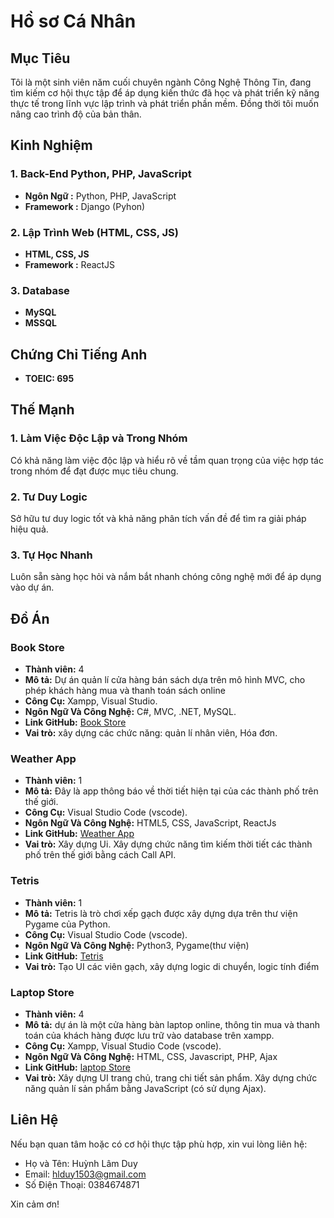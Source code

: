 # Hồ sơ Cá Nhân
## Mục Tiêu
Tôi là một sinh viên năm cuối chuyên ngành Công Nghệ Thông Tin, đang tìm kiếm cơ hội thực tập để áp dụng kiến thức đã học và phát triển kỹ năng thực tế trong lĩnh vực lập trình và phát triển phần mềm. Đồng thời tôi muốn nâng cao trình độ của bản thân.
## Kinh Nghiệm

### 1. Back-End Python, PHP, JavaScript
- **Ngôn Ngữ :**  Python, PHP, JavaScript
- **Framework :**  Django (Pyhon)

### 2. Lập Trình Web (HTML, CSS, JS)
- **HTML, CSS, JS**
- **Framework :** ReactJS


### 3. Database
- **MySQL** 
- **MSSQL** 

## Chứng Chỉ Tiếng Anh
- **TOEIC: 695**

## Thế Mạnh
### 1. Làm Việc Độc Lập và Trong Nhóm
Có khả năng làm việc độc lập và hiểu rõ về tầm quan trọng của việc hợp tác trong nhóm để đạt được mục tiêu chung.
### 2. Tư Duy Logic
Sở hữu tư duy logic tốt và khả năng phân tích vấn đề để tìm ra giải pháp hiệu quả.
### 3. Tự Học Nhanh
Luôn sẵn sàng học hỏi và nắm bắt nhanh chóng công nghệ mới để áp dụng vào dự án.
## Đồ Án

### Book Store
- **Thành viên:** 4
- **Mô tả:** Dự án quản lí cửa hàng bán sách dựa trên mô hình MVC, cho phép khách hàng mua và thanh toán sách online 
- **Công Cụ:**  Xampp, Visual Studio.
- **Ngôn Ngữ Và Công Nghệ:** C#, MVC, .NET, MySQL.
- **Link GitHub:** [Book Store](https://github.com/aydachettit/BookStore_project.git)
- **Vai trò:**  xây dựng các chức năng: quản lí nhân viên, Hóa đơn.

### Weather App
- **Thành viên:** 1
- **Mô tả:** Đây là app thông báo về thời tiết hiện tại của các thành phố trên thế giới.
- **Công Cụ:**  Visual Studio Code (vscode).
- **Ngôn Ngữ Và Công Nghệ:** HTML5, CSS, JavaScript, ReactJs
- **Link GitHub:** [Weather App](https://github.com/DuyHuynh153/Weather-App.git)
- **Vai trò:**  Xây dựng Ui. Xây dựng chức năng tìm kiếm thời tiết các thành phố trên thế giới bằng cách Call API.

### Tetris
- **Thành viên:** 1
- **Mô tả:** Tetris là trò chơi xếp gạch được xây dựng dựa trên thư viện Pygame của Python.
- **Công Cụ:**  Visual Studio Code (vscode).
- **Ngôn Ngữ Và Công Nghệ:** Python3, Pygame(thư viện)
- **Link GitHub:** [Tetris](https://github.com/DuyHuynh153/Tetris.git)
- **Vai trò:** Tạo UI các viên gạch, xây dựng logic di chuyển, logic tính điểm

### Laptop Store
- **Thành viên:** 4
- **Mô tả:** dự án là một cửa hàng bàn laptop online, thông tin mua và thanh toán của khách hàng được lưu trữ vào database trên xampp.
- **Công Cụ:** Xampp, Visual Studio Code (vscode).
- **Ngôn Ngữ Và Công Nghệ:** HTML, CSS, Javascript, PHP, Ajax
- **Link GitHub:** [laptop Store](https://github.com/NgKhacDuy/laptopSeller.git)
- **Vai trò:** Xây dựng UI trang chủ, trang chi tiết sản phẩm. Xây dựng chức năng quản lí sản phẩm bằng JavaScript (có sử dụng Ajax).

## Liên Hệ

Nếu bạn quan tâm hoặc có cơ hội thực tập phù hợp, xin vui lòng liên hệ:
- Họ và Tên: Huỳnh Lâm Duy
- Email: hlduy1503@gmail.com
- Số Điện Thoại: 0384674871

Xin cảm ơn!
